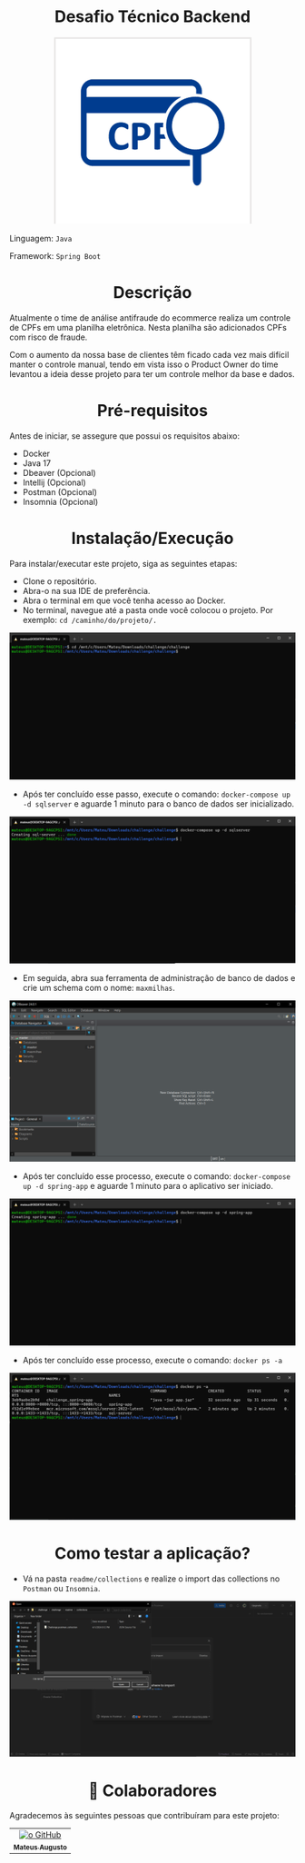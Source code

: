 <h1 align="center">Desafio Técnico Backend</h1>

<p align="center">
  <img src="readme/img/main.png" alt="exemplo imagem">
</p>

Linguagem: `Java`

Framework: `Spring Boot`

<h1 align="center">Descrição</h1>

Atualmente o time de análise antifraude do ecommerce realiza um controle de CPFs em uma planilha eletrônica. Nesta planilha são adicionados CPFs com risco de
fraude. 

Com o aumento da nossa base de clientes têm ficado cada vez mais difícil manter o controle manual, tendo em vista isso o Product Owner do time levantou a ideia desse projeto para ter um controle melhor da base e dados.

<h1 align="center">Pré-requisitos</h1>

Antes de iniciar, se assegure que possui os requisitos abaixo:

- Docker
- Java 17
- Dbeaver (Opcional)
- Intellij (Opcional)
- Postman (Opcional)
- Insomnia (Opcional)

<h1 align="center">Instalação/Execução</h1>

Para instalar/executar este projeto, siga as seguintes etapas:

- Clone o repositório.
- Abra-o na sua IDE de preferência.
- Abra o terminal em que você tenha acesso ao Docker.
- No terminal, navegue até a pasta onde você colocou o projeto. Por exemplo: `cd /caminho/do/projeto/.`

<img src="readme/img/terminal.PNG" alt="exemplo imagem">

- Após ter concluído esse passo, execute o comando: `docker-compose up -d sqlserver` e aguarde 1 minuto para o banco de dados ser inicializado.

<img src="readme/img/docker sqlserver.PNG" alt="exemplo imagem">

- Em seguida, abra sua ferramenta de administração de banco de dados e crie um schema com o nome: `maxmilhas`.

<img src="readme/img/dbeaver.PNG" alt="exemplo imagem">

- Após ter concluído esse processo, execute o comando: `docker-compose up -d spring-app` e aguarde 1 minuto para o aplicativo ser iniciado.

<img src="readme/img/docker spring-app.PNG" alt="exemplo imagem">

- Após ter concluído esse processo, execute o comando: `docker ps -a`

<img src="readme/img/docker verificar.PNG" alt="exemplo imagem">

<h1 align="center">Como testar a aplicação?</h1>

- Vá na pasta `readme/collections` e realize o import das collections no `Postman` ou `Insomnia`.

<img src="readme/img/collections.PNG" alt="exemplo imagem">

<h1 align="center">🤝 Colaboradores</h1>

Agradecemos às seguintes pessoas que contribuíram para este projeto:

<table>
  <tr>
    <td align="center">
      <a href="#">
        <img src="https://avatars.githubusercontent.com/u/85250525?v=4" width="100px;" alt="o GitHub"/><br>
        <sub>
          <b>Mateus Augusto</b>
        </sub>
      </a>
    </td>
</table>
